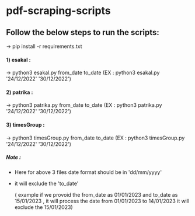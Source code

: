 # pdf-scraping-scripts

## Follow the below steps to run the scripts:

-> pip install -r requirements.txt

#### 1) esakal :

-> python3 esakal.py from_date to_date  (EX : python3 esakal.py '24/12/2022' '30/12/2022')

#### 2) patrika :

-> python3 patrika.py from_date to_date  (EX : python3 patrika.py '24/12/2022' '30/12/2022')

#### 3) timesGroup :

-> python3 timesGroup.py from_date to_date  (EX : python3 timesGroup.py '24/12/2022' '30/12/2022')




##### Note :
* Here  for above 3 files  date format should be in 'dd/mm/yyyy' 
* it will exclude the 'to_date'

  ( example if we provoid the from_date as  01/01/2023 and to_date as  15/01/2023  , it will process the date from  01/01/2023 to 14/01/2023  it will exclude the 15/01/2023)


